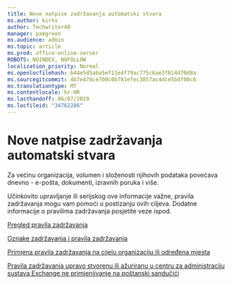 ```yaml
---
title: Nove natpise zadržavanja automatski stvara
ms.author: kirks
author: Techwriter40
manager: pamgreen
ms.audience: admin
ms.topic: article
ms.prod: office-online-server
ROBOTS: NOINDEX, NOFOLLOW
localization_priority: Normal
ms.openlocfilehash: b44e5d5aba5ef11e4f79ac775c6ae3f014d70d8a
ms.sourcegitcommit: 4b7e478ce700c0b781efec3857ac4dce5bdf00c6
ms.translationtype: MT
ms.contentlocale: hr-HR
ms.lasthandoff: 06/07/2019
ms.locfileid: "34762286"
---
```

# <a name="new-retention-labels-created-automatically"></a>Nove natpise zadržavanja automatski stvara

Za većinu organizacija, volumen i složenosti njihovih podataka povećava dnevno - e-pošta, dokumenti, izravnih poruka i više.

Učinkovito upravljanje ili serijskog ove informacije važne, pravila zadržavanja mogu vam pomoći u postizanju ovih ciljeva. Dodatne informacije o pravilima zadržavanja posjetite veze ispod.

[Pregled pravila zadržavanja](https://docs.microsoft.com/office365/securitycompliance/retention-policies)

[Oznake zadržavanja i pravila zadržavanja](https://docs.microsoft.com/exchange/security-and-compliance/messaging-records-management/retention-tags-and-policies)

[Primjena pravila zadržavanja na cijelu organizaciju ili određena mjesta](https://docs.microsoft.com/office365/securitycompliance/retention-policies#applying-a-retention-policy-to-an-entire-organization-or-specific-locations)

[Pravila zadržavanja upravo stvorenu ili ažuriranu u centru za administraciju sustava Exchange ne primjenjivanje na poštanski sandučići](https://docs.microsoft.com/alchemyinsights/retention-policies-in-exchange-admin-center-not-working)

